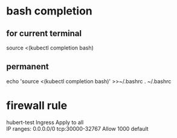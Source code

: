 # bash completion
## for current terminal
source <(kubectl completion bash)

## permanent
echo 'source <(kubectl completion bash)' >>~/.bashrc
. ~/.bashrc

# firewall rule
hubert-test
Ingress
Apply to all	
IP ranges: 0.0.0.0/0
tcp:30000-32767
Allow
1000
default
